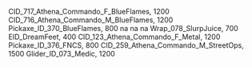 CID_717_Athena_Commando_F_BlueFlames, 1200
CID_716_Athena_Commando_M_BlueFlames, 1200
Pickaxe_ID_370_BlueFlames, 800
na
na
na
Wrap_078_SlurpJuice, 700
EID_DreamFeet, 400
CID_123_Athena_Commando_F_Metal, 1200
Pickaxe_ID_376_FNCS, 800
CID_259_Athena_Commando_M_StreetOps, 1500
Glider_ID_073_Medic, 1200
